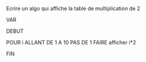Ecrire un algo qui affiche la table de multiplication de 2

VAR

DEBUT

POUR i ALLANT DE 1 A 10 PAS DE 1 FAIRE
afficher i*2


FIN
